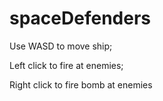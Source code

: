 # spaceDefenders
Use WASD to move ship; 

Left click to fire at enemies;

Right click to fire bomb at enemies
